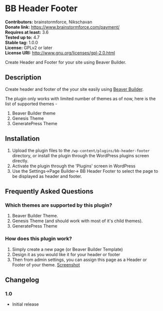 # BB Header Footer #
**Contributors:** brainstormforce, Nikschavan  
**Donate link:** https://www.brainstormforce.com/payment/  
**Requires at least:** 3.6  
**Tested up to:** 4.7  
**Stable tag:** 1.0.0  
**License:** GPLv2 or later  
**License URI:** http://www.gnu.org/licenses/gpl-2.0.html  

Create Header and Footer for your site using Beaver Builder.

## Description ##

Create header and footer of the your site easily using [Beaver Builder](https://goo.gl/rYCvGw "Beaver Builder").

The plugin only works with limited number of themes as of now, here is the list of supported themes - 

1. Beaver Builder theme
2. Genesis Theme
3. GeneratePress Theme

## Installation ##

1. Upload the plugin files to the `/wp-content/plugins/bb-header-footer` directory, or install the plugin through the WordPress plugins screen directly.
1. Activate the plugin through the 'Plugins' screen in WordPress
1. Use the Settings->Page Builder-> BB Header Footer to select the page to be displayed as header and footer.


## Frequently Asked Questions ##

### Which themes are supported by this plugin? ###

1. Beaver Builder Theme.
2. Genesis Theme (and should work with most of it's child themes).
3. GeneratePress Theme


### How does this plugin work? ###

1. Simply create a new page (or Beaver Builder Template)
2. Design it as you would like it for your header or footer
3. Then from admin settings, you can assign this page as a Header or Footer of your theme. [Screenshot](https://cloudup.com/ccBOWVTATyh "Screenshot")

## Changelog ##

### 1.0 ###
- Initial release

